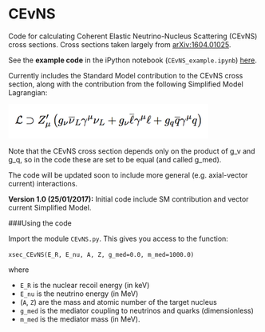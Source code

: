 # CEvNS
Code for calculating Coherent Elastic Neutrino-Nucleus Scattering (CEvNS) cross sections. Cross sections taken largely from [arXiv:1604.01025](https://arxiv.org/abs/1604.01025).

See the **example code** in the iPython notebook (`CEvNS_example.ipynb`) [here](https://nbviewer.jupyter.org/github/bradkav/CEvNS/blob/master/CEvNS_example.ipynb).

Currently includes the Standard Model contribution to the CEvNS cross section, along with the contribution from the following Simplified Model Lagrangian:

<img src="/L1.png" width="400">

Note that the CEvNS cross section depends only on the product of g_v and g_q, so in the code these are set to be equal (and called g_med).

The code will be updated soon to include more general (e.g. axial-vector current) interactions.

**Version 1.0 (25/01/2017):** Initial code include SM contribution and vector current Simplified Model.

###Using the code

Import the module `CEvNS.py`. This gives you access to the function:

`xsec_CEvNS(E_R, E_nu, A, Z, g_med=0.0, m_med=1000.0)`

where 
- `E_R` is the nuclear recoil energy (in keV)
- `E_nu` is the neutrino energy (in MeV)
- (`A`, `Z`) are the mass and atomic number of the target nucleus
- `g_med` is the mediator coupling to neutrinos and quarks (dimensionless)
- `m_med` is the mediator mass (in MeV).
